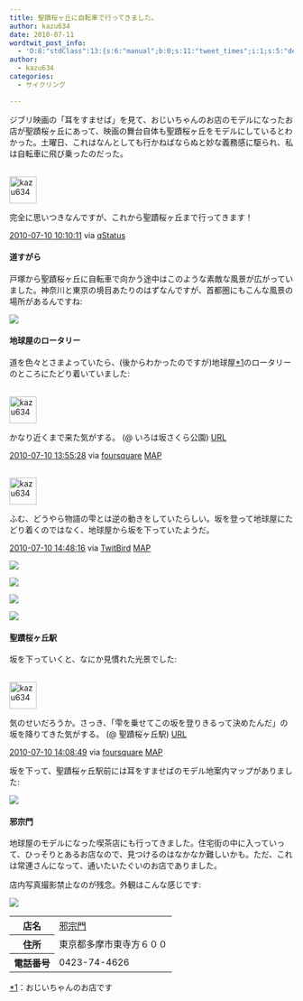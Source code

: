 ```yaml
---
title: 聖蹟桜ヶ丘に自転車で行ってきました。
author: kazu634
date: 2010-07-11
wordtwit_post_info:
  - 'O:8:"stdClass":13:{s:6:"manual";b:0;s:11:"tweet_times";i:1;s:5:"delay";i:0;s:7:"enabled";i:1;s:10:"separation";s:2:"60";s:7:"version";s:3:"3.7";s:14:"tweet_template";b:0;s:6:"status";i:2;s:6:"result";a:0:{}s:13:"tweet_counter";i:2;s:13:"tweet_log_ids";a:1:{i:0;i:5305;}s:9:"hash_tags";a:0:{}s:8:"accounts";a:1:{i:0;s:7:"kazu634";}}'
author:
  - kazu634
categories:
  - サイクリング

---
```

<div class="section">
<p>
    ジブリ映画の「耳をすませば」を見て、おじいちゃんのお店のモデルになったお店が聖蹟桜ヶ丘にあって、映画の舞台自体も聖蹟桜ヶ丘をモデルにしているとわかった。土曜日、これはなんとしても行かねばならぬと妙な義務感に駆られ、私は自転車に飛び乗ったのだった。
</p>
  
<div class="twitter-detail twitter-detail-left">
<div class="twitter-detail-user">
<a href="http://twitter.com/kazu634" onclick="__gaTracker('send', 'event', 'outbound-article', 'http://twitter.com/kazu634', '\n\n');" class="twitter-user-screen-name"><br /> <img src="http://a3.twimg.com/profile_images/1027617683/flagmaker_1277598788_21241_normal.jpg" alt="kazu634" height="48" width="48" onerror="this.parentNode.replaceChild(document.createTextNode(this.getAttribute('alt')), this);" /><br /> </a>
</div>
    
<div class="twitter-detail-tweet">
<p class="twitter-detail-text">
        完全に思いつきなんですが、これから聖蹟桜ヶ丘まで行ってきます！
</p>
      
<p class="twitter-detail-info">
<a href="http://twitter.com/kazu634/status/18160726562" onclick="__gaTracker('send', 'event', 'outbound-article', 'http://twitter.com/kazu634/status/18160726562', '2010-07-10 10:10:11');" class="twitter-detail-info-permalink"><span class="twitter-detail-info-date">2010-07-10</span> <span class="twitter-detail-info-time">10:10:11</span></a> <span class="twitter-detail-info-source">via <a href="http://qstatus.com" onclick="__gaTracker('send', 'event', 'outbound-article', 'http://qstatus.com', 'qStatus');" rel="nofollow">qStatus</a></span>
</p>
</div>
</div>
  
<h4>
    道すがら
</h4>
  
<p>
    戸塚から聖蹟桜ヶ丘に自転車で向かう途中はこのような素敵な風景が広がっていました。神奈川と東京の境目あたりのはずなんですが、首都圏にもこんな風景の場所があるんですね:
</p>
  
<p>
<center>
</center>
</p>
  
<p>
<a href="http://flickr.com/photos/42332031@N02/4779392993/" onclick="__gaTracker('send', 'event', 'outbound-article', 'http://flickr.com/photos/42332031@N02/4779392993/', '');" title="18号線"><img src="http://farm5.static.flickr.com/4140/4779392993_b3d80422b8.jpg" /></a>
</p></p> 
  
<h4>
    地球屋のロータリー
</h4>
  
<p>
    道を色々とさまよっていたら、(後からわかったのですが)地球屋<span class="footnote"><a href="/sirocco634/#f1" name="fn1" title="おじいちゃんのお店です">*1</a></span>のロータリーのところにたどり着いていました:
</p>
  
<div class="twitter-detail twitter-detail-left">
<div class="twitter-detail-user">
<a href="http://twitter.com/kazu634" onclick="__gaTracker('send', 'event', 'outbound-article', 'http://twitter.com/kazu634', '\n\n');" class="twitter-user-screen-name"><br /> <img src="http://a1.twimg.com/profile_images/1072811190/20070419_327653_normal.jpeg" alt="kazu634" height="48" width="48" onerror="this.parentNode.replaceChild(document.createTextNode(this.getAttribute('alt')), this);" /><br /> </a>
</div>
    
<div class="twitter-detail-tweet">
<p class="twitter-detail-text">
        かなり近くまで来た気がする。 (@ いろは坂さくら公園) <a href="http://4sq.com/cttcVu" onclick="__gaTracker('send', 'event', 'outbound-article', 'http://4sq.com/cttcVu', 'URL');" class="twitter-tweet-url"  target="_top"><span>URL</span></a>
</p>
      
<p class="twitter-detail-info">
<a href="http://twitter.com/kazu634/status/18174148237" onclick="__gaTracker('send', 'event', 'outbound-article', 'http://twitter.com/kazu634/status/18174148237', '2010-07-10 13:55:28');" class="twitter-detail-info-permalink"><span class="twitter-detail-info-date">2010-07-10</span> <span class="twitter-detail-info-time">13:55:28</span></a> <span class="twitter-detail-info-source">via <a href="http://foursquare.com" onclick="__gaTracker('send', 'event', 'outbound-article', 'http://foursquare.com', 'foursquare');" rel="nofollow">foursquare</a></span> <a href="/mapx?points=x:35.64611543,y:139.4453913,t:18174148237" class="twitter-detail-info-map"><span>MAP</span></a>
</p>
</div>
</div>
  
<div class="twitter-detail twitter-detail-left">
<div class="twitter-detail-user">
<a href="http://twitter.com/kazu634" onclick="__gaTracker('send', 'event', 'outbound-article', 'http://twitter.com/kazu634', '\n\n');" class="twitter-user-screen-name"><br /> <img src="http://a3.twimg.com/profile_images/1027617683/flagmaker_1277598788_21241_normal.jpg" alt="kazu634" height="48" width="48" onerror="this.parentNode.replaceChild(document.createTextNode(this.getAttribute('alt')), this);" /><br /> </a>
</div>
    
<div class="twitter-detail-tweet">
<p class="twitter-detail-text">
        ふむ、どうやら物語の雫とは逆の動きをしていたらしい。坂を登って地球屋にたどり着くのではなく、地球屋から坂を下っていたようだ。
</p>
      
<p class="twitter-detail-info">
<a href="http://twitter.com/kazu634/status/18176950463" onclick="__gaTracker('send', 'event', 'outbound-article', 'http://twitter.com/kazu634/status/18176950463', '2010-07-10 14:48:16');" class="twitter-detail-info-permalink"><span class="twitter-detail-info-date">2010-07-10</span> <span class="twitter-detail-info-time">14:48:16</span></a> <span class="twitter-detail-info-source">via <a href="http://www.nibirutech.com" onclick="__gaTracker('send', 'event', 'outbound-article', 'http://www.nibirutech.com', 'TwitBird');" rel="nofollow">TwitBird</a></span> <a href="/mapx?points=x:35.64453518,y:139.43529158,t:18176950463" class="twitter-detail-info-map"><span>MAP</span></a>
</p>
</div>
</div>
  
<p>
<center>
</center>
</p>
  
<p>
<a href="http://flickr.com/photos/42332031@N02/4780028130/" onclick="__gaTracker('send', 'event', 'outbound-article', 'http://flickr.com/photos/42332031@N02/4780028130/', '');" title="地球屋のロータリー"><img src="http://farm5.static.flickr.com/4141/4780028130_d365e1c5d4.jpg" /></a>
</p>
  
<p>
<a href="http://flickr.com/photos/42332031@N02/4780028708/" onclick="__gaTracker('send', 'event', 'outbound-article', 'http://flickr.com/photos/42332031@N02/4780028708/', '');" title="地球屋のロータリー2"><img src="http://farm5.static.flickr.com/4093/4780028708_13ecf59b8c.jpg" /></a>
</p>
  
<p>
<a href="http://flickr.com/photos/42332031@N02/4780029408/" onclick="__gaTracker('send', 'event', 'outbound-article', 'http://flickr.com/photos/42332031@N02/4780029408/', '');" title="地球屋のロータリー3"><img src="http://farm5.static.flickr.com/4074/4780029408_514166ca5d.jpg" /></a>
</p>
  
<p>
<a href="http://flickr.com/photos/42332031@N02/4780030640/" onclick="__gaTracker('send', 'event', 'outbound-article', 'http://flickr.com/photos/42332031@N02/4780030640/', '');" title="地球屋のロータリー4"><img src="http://farm5.static.flickr.com/4099/4780030640_10370252c1.jpg" /></a>
</p></p> 
  
<h4>
    聖蹟桜ヶ丘駅
</h4>
  
<p>
    坂を下っていくと、なにか見慣れた光景でした:
</p>
  
<div class="twitter-detail twitter-detail-left">
<div class="twitter-detail-user">
<a href="http://twitter.com/kazu634" onclick="__gaTracker('send', 'event', 'outbound-article', 'http://twitter.com/kazu634', '\n\n');" class="twitter-user-screen-name"><br /> <img src="http://a1.twimg.com/profile_images/1072811190/20070419_327653_normal.jpeg" alt="kazu634" height="48" width="48" onerror="this.parentNode.replaceChild(document.createTextNode(this.getAttribute('alt')), this);" /><br /> </a>
</div>
    
<div class="twitter-detail-tweet">
<p class="twitter-detail-text">
        気のせいだろうか。さっき、「雫を乗せてこの坂を登りきるって決めたんだ」の坂を降りてきた気がする。 (@ 聖蹟桜ヶ丘駅) <a href="http://4sq.com/7svko6" onclick="__gaTracker('send', 'event', 'outbound-article', 'http://4sq.com/7svko6', 'URL');" class="twitter-tweet-url"  target="_top"><span>URL</span></a>
</p>
      
<p class="twitter-detail-info">
<a href="http://twitter.com/kazu634/status/18174899025" onclick="__gaTracker('send', 'event', 'outbound-article', 'http://twitter.com/kazu634/status/18174899025', '2010-07-10 14:08:49');" class="twitter-detail-info-permalink"><span class="twitter-detail-info-date">2010-07-10</span> <span class="twitter-detail-info-time">14:08:49</span></a> <span class="twitter-detail-info-source">via <a href="http://foursquare.com" onclick="__gaTracker('send', 'event', 'outbound-article', 'http://foursquare.com', 'foursquare');" rel="nofollow">foursquare</a></span> <a href="/mapx?points=x:35.65083205,y:139.44725812,t:18174899025" class="twitter-detail-info-map"><span>MAP</span></a>
</p>
</div>
</div>
  
<p>
    坂を下って、聖蹟桜ヶ丘駅前には耳をすませばのモデル地案内マップがありました:
</p>
  
<p>
<center>
</center>
</p>
  
<p>
<a href="http://flickr.com/photos/42332031@N02/4780030010/" onclick="__gaTracker('send', 'event', 'outbound-article', 'http://flickr.com/photos/42332031@N02/4780030010/', '');" title="見取り図"><img src="http://farm5.static.flickr.com/4119/4780030010_0f69ef5ee1.jpg" /></a>
</p></p> 
  
<h4>
    邪宗門
</h4>
  
<p>
    地球屋のモデルになった喫茶店にも行ってきました。住宅街の中に入っていって、ひっそりとあるお店なので、見つけるのはなかなか難しいかも。ただ、これは常連さんになって、通いたいたぐいのお店でありました。
</p>
  
<p>
    店内写真撮影禁止なのが残念。外観はこんな感じです:
</p>
  
<p>
<center>
</center>
</p>
  
<p>
<a href="http://flickr.com/photos/42332031@N02/4780031354/" onclick="__gaTracker('send', 'event', 'outbound-article', 'http://flickr.com/photos/42332031@N02/4780031354/', '');" title="邪宗門"><img src="http://farm5.static.flickr.com/4078/4780031354_1b5b4e5c3b.jpg" /></a>
</p></p> 
  
<table>
<tr>
<th>
        店名
</th>
      
<td>
<a href="http://www.hotpepper.jp/strJ000165383/?vos=nhppalsa000016" onclick="__gaTracker('send', 'event', 'outbound-article', 'http://www.hotpepper.jp/strJ000165383/?vos=nhppalsa000016', '邪宗門');" target="_blank">邪宗門</a>
</td>
</tr>
    
<tr>
<th>
        住所
</th>
      
<td>
        東京都多摩市東寺方６００
</td>
</tr>
    
<tr>
<th>
        電話番号
</th>
      
<td>
        0423-74-4626
</td>
</tr>
</table>
</div>

<div class="footnote">
<p class="footnote">
<a href="/sirocco634/#fn1" name="f1">*1</a>：おじいちゃんのお店です
</p>
</div>
